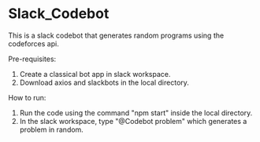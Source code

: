 # Slack_Codebot
This is a slack codebot that generates random programs using the codeforces api.

Pre-requisites:
1. Create a classical bot app in slack workspace.
2. Download axios and slackbots in the local directory.

How to run:
1. Run the code using the command "npm start" inside the local directory.
2. In the slack workspace, type "@Codebot problem" which generates a problem in random.


